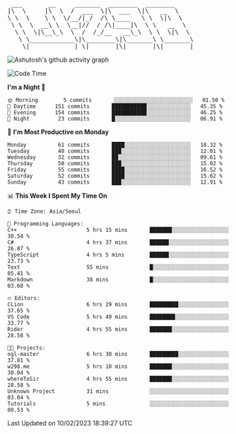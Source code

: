 <pre>
 ___       __     _______  ________  ________     
|\  \     |\  \  /  ___  \|\  ___  \|\   __  \    
\ \  \    \ \  \/__/|_/  /\ \____   \ \  \|\  \   
 \ \  \  __\ \  \__|//  / /\|____|\  \ \   __  \  
  \ \  \|\__\_\  \  /  /_/__   __\_\  \ \  \|\  \ 
   \ \____________\|\________\|\_______\ \_______\
    \|____________| \|_______|\|_______|\|_______|                                 
</pre>

![Ashutosh's github activity graph](https://github-readme-activity-graph.cyclic.app/graph?username=w298&theme=github-compact&hide_title=true&radius=8&area=true)

<!--START_SECTION:waka-->
![Code Time](http://img.shields.io/badge/Code%20Time-613%20hrs%2044%20mins-blue)

**I'm a Night 🦉** 

```text
🌞 Morning        5 commits       ░░░░░░░░░░░░░░░░░░░░░░░░░   01.50 % 
🌆 Daytime      151 commits       ███████████░░░░░░░░░░░░░░   45.35 % 
🌃 Evening      154 commits       ███████████░░░░░░░░░░░░░░   46.25 % 
🌙 Night         23 commits       █░░░░░░░░░░░░░░░░░░░░░░░░   06.91 % 

```
📅 **I'm Most Productive on Monday** 

```text
Monday          61 commits       ████░░░░░░░░░░░░░░░░░░░░░   18.32 % 
Tuesday         40 commits       ███░░░░░░░░░░░░░░░░░░░░░░   12.01 % 
Wednesday       32 commits       ██░░░░░░░░░░░░░░░░░░░░░░░   09.61 % 
Thursday        50 commits       ███░░░░░░░░░░░░░░░░░░░░░░   15.02 % 
Friday          55 commits       ████░░░░░░░░░░░░░░░░░░░░░   16.52 % 
Saturday        52 commits       ████░░░░░░░░░░░░░░░░░░░░░   15.62 % 
Sunday          43 commits       ███░░░░░░░░░░░░░░░░░░░░░░   12.91 % 

```


📊 **This Week I Spent My Time On** 

```text
⌚︎ Time Zone: Asia/Seoul

💬 Programming Languages: 
C++                      5 hrs 15 mins       ███████░░░░░░░░░░░░░░░░░░   30.54 % 
C#                       4 hrs 37 mins       ██████░░░░░░░░░░░░░░░░░░░   26.87 % 
TypeScript               4 hrs 5 mins        ██████░░░░░░░░░░░░░░░░░░░   23.73 % 
Text                     55 mins             █░░░░░░░░░░░░░░░░░░░░░░░░   05.41 % 
Markdown                 38 mins             █░░░░░░░░░░░░░░░░░░░░░░░░   03.68 % 

🔥 Editors: 
CLion                    6 hrs 29 mins       █████████░░░░░░░░░░░░░░░░   37.65 % 
VS Code                  5 hrs 49 mins       ████████░░░░░░░░░░░░░░░░░   33.77 % 
Rider                    4 hrs 55 mins       ███████░░░░░░░░░░░░░░░░░░   28.58 % 

🐱‍💻 Projects: 
ogl-master               6 hrs 30 mins       █████████░░░░░░░░░░░░░░░░   37.81 % 
w298.me                  5 hrs 10 mins       ███████░░░░░░░░░░░░░░░░░░   30.04 % 
whereToSir               4 hrs 55 mins       ███████░░░░░░░░░░░░░░░░░░   28.58 % 
Unknown Project          31 mins             ░░░░░░░░░░░░░░░░░░░░░░░░░   03.04 % 
Tutorials                5 mins              ░░░░░░░░░░░░░░░░░░░░░░░░░   00.53 % 

```


 Last Updated on 10/02/2023 18:39:27 UTC
<!--END_SECTION:waka-->
